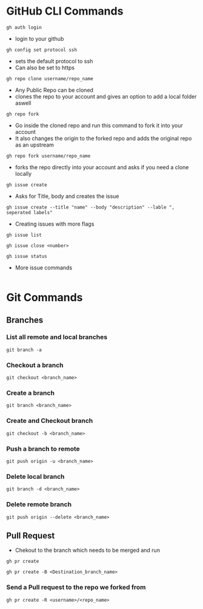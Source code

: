 # GitHub CLI Commands
```
gh auth login
```
- login to your github
```
gh config set protocol ssh
```
- sets the default protocol to ssh
- Can also be set to https
```
gh repo clone username/repo_name
```
- Any Public Repo can be cloned
- clones the repo to your account and gives an option to add a local folder aswell
```
gh repo fork
```
- Go inside the cloned repo and run this command to fork it into your account
- It also changes the origin to the forked repo and adds the original repo as an upstream
```
gh repo fork username/repo_name
```
- forks the repo directly into your account and asks if you need a clone locally

```
gh issue create
```
- Asks for Title, body and creates the issue 

```
gh issue create --title "name" --body "description" --lable ", seperated labels"
```
- Creating issues with more flags
```
gh issue list
```
```
gh issue close <number>
```
```
gh issue status
```

- More issue commands


```

```




# Git Commands

## Branches

### List all remote and local branches
```
git branch -a
```
### Checkout a branch
```
git checkout <branch_name>
```
### Create a branch
```
git branch <branch_name>
```
### Create and Checkout branch
```
git checkout -b <branch_name>
```
### Push a branch to remote
```
git push origin -u <branch_name>
```
### Delete local branch
```
git branch -d <branch_name>
```
### Delete remote branch
```
git push origin --delete <branch_name>
```
## Pull Request
- Chekout to the branch which needs to be merged and run
```
gh pr create
```

```
gh pr create -B <Destination_branch_name>
```
### Send a Pull request to the repo we forked from
```
gh pr create -R <username>/<repo_name>
```


